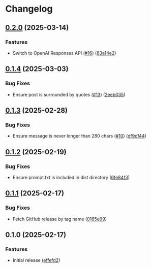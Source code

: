 # Changelog

## [0.2.0](https://github.com/humanwhocodes/social-changelog/compare/social-changelog-v0.1.4...social-changelog-v0.2.0) (2025-03-14)


### Features

* Switch to OpenAI Responses API ([#16](https://github.com/humanwhocodes/social-changelog/issues/16)) ([83a14e2](https://github.com/humanwhocodes/social-changelog/commit/83a14e29d8fdaaaf7e327dbb3b83e67470e73e54))

## [0.1.4](https://github.com/humanwhocodes/social-changelog/compare/social-changelog-v0.1.3...social-changelog-v0.1.4) (2025-03-03)


### Bug Fixes

* Ensure post is surrounded by quotes ([#13](https://github.com/humanwhocodes/social-changelog/issues/13)) ([2eeb035](https://github.com/humanwhocodes/social-changelog/commit/2eeb03542b4b9b7275bfbbb5af26445ca031672a))

## [0.1.3](https://github.com/humanwhocodes/social-changelog/compare/social-changelog-v0.1.2...social-changelog-v0.1.3) (2025-02-28)


### Bug Fixes

* Ensure message is never longer than 280 chars ([#10](https://github.com/humanwhocodes/social-changelog/issues/10)) ([df9df44](https://github.com/humanwhocodes/social-changelog/commit/df9df44d2d3f27e9c501a71ae5faa7a2829331cb))

## [0.1.2](https://github.com/humanwhocodes/social-changelog/compare/social-changelog-v0.1.1...social-changelog-v0.1.2) (2025-02-19)


### Bug Fixes

* Ensure prompt.txt is included in dist directory ([6fe84f3](https://github.com/humanwhocodes/social-changelog/commit/6fe84f331ca77f172cca3c4e98543261f3de7392))

## [0.1.1](https://github.com/humanwhocodes/social-changelog/compare/social-changelog-v0.1.0...social-changelog-v0.1.1) (2025-02-17)


### Bug Fixes

* Fetch GitHub release by tag name ([0165e99](https://github.com/humanwhocodes/social-changelog/commit/0165e99273fcb734cafef470c282f5209642a130))

## 0.1.0 (2025-02-17)


### Features

* Initial release ([effefd2](https://github.com/humanwhocodes/social-changelog/commit/effefd21b6e4136bc7cfd650959e143c2f409b28))
